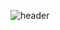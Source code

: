 
![header](https://capsule-render.vercel.app/api?type=wave&color=auto&height=300&section=header&text=Seo%20Minji&fontSize=90)
